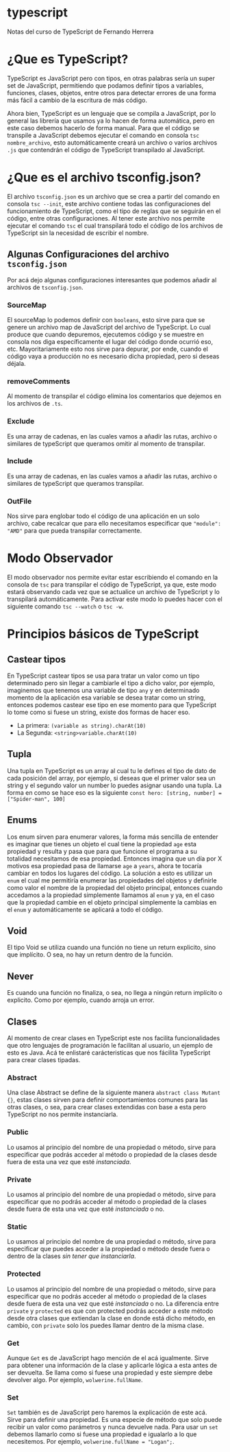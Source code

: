 # typescript

Notas del curso de TypeScript de Fernando Herrera

# ¿Que es TypeScript?

TypeScript es JavaScript pero con tipos, en otras palabras sería un super set de JavaScript, permitiendo que podamos definir tipos a variables, funciones, clases, objetos, entre otros para detectar errores de una forma más fácil a cambio de la escritura de más código.

Ahora bien, TypeScript es un lenguaje que se compila a JavaScript, por lo general las librería que usamos ya lo hacen de forma automática, pero en este caso debemos hacerlo de forma manual.
Para que el código se transpile a JavaScript debemos ejecutar el comando en consola `tsc nombre_archivo`, esto automáticamente creará un archivo o varios archivos `.js` que contendrán el código de TypeScript transpilado al JavaScript.

# ¿Que es el archivo tsconfig.json?

El archivo `tsconfig.json` es un archivo que se crea a partir del comando en consola `tsc --init`, este archivo contiene todas las configuraciones del funcionamiento de TypeScript, como el tipo de reglas que se seguirán en el código, entre otras configuraciones.
Al tener este archivo nos permite ejecutar el comando `tsc` el cual transpilará todo el código de los archivos de TypeScript sin la necesidad de escribir el nombre.

## Algunas Configuraciones del archivo `tsconfig.json`

Por acá dejo algunas configuraciones interesantes que podemos añadir al archivos de `tsconfig.json`.

### SourceMap

El sourceMap lo podemos definir con `booleans`, esto sirve para que se genere un archivo map de JavaScript del archivo de TypeScript. Lo cual produce que cuando depuremos, ejecutemos código y se muestre en consola nos diga específicamente el lugar del código donde ocurrió eso, etc. Mayoritariamente esto nos sirve para depurar, por ende, cuando el código vaya a producción no es necesario dicha propiedad, pero si deseas déjala.

### removeComments

Al momento de transpilar el código elimina los comentarios que dejemos en los archivos de `.ts`.

### Exclude

Es una array de cadenas, en las cuales vamos a añadir las rutas, archivo o similares de typeScript que queramos omitir al momento de transpilar.

### Include

Es una array de cadenas, en las cuales vamos a añadir las rutas, archivo o similares de typeScript que queramos transpilar.

### OutFile

Nos sirve para englobar todo el código de una aplicación en un solo archivo, cabe recalcar que para ello necesitamos especificar que `"module": "AMD"` para que pueda transpilar correctamente.

# Modo Observador

El modo observador nos permite evitar estar escribiendo el comando en la consola de `tsc` para transpilar el código de TypeScript, ya que, este modo estará observando cada vez que se actualice un archivo de TypeScript y lo transpilará automáticamente. Para activar este modo lo puedes hacer con el siguiente comando `tsc --watch` o `tsc -w`.

# Principios básicos de TypeScript

## Castear tipos

En TypeScript castear tipos se usa para tratar un valor como un tipo determinado pero sin llegar a cambiarle el tipo a dicho valor, por ejemplo, imaginemos que tenemos una variable de tipo `any` y en determinado momento de la aplicación esa variable se desea tratar como un string, entonces podemos castear ese tipo en ese momento para que TypeScript lo tome como si fuese un string, existe dos formas de hacer eso.

-   La primera: `(variable as string).charAt(10)`
-   La Segunda: `<string>variable.charAt(10)`

## Tupla

Una tupla en TypeScript es un array al cual tu le defines el tipo de dato de cada posición del array, por ejemplo, si deseas que el primer valor sea un string y el segundo valor un number lo puedes asignar usando una tupla. La forma en como se hace eso es la siguiente `const hero: [string, number] = ["Spider-man", 100]`

## Enums

Los enum sirven para enumerar valores, la forma más sencilla de entender es imaginar que tienes un objeto el cual tiene la propiedad `age` esta propiedad y resulta y pasa que para que funcione el programa a su totalidad necesitamos de esa propiedad. Entonces imagina que un día por X motivos esa propiedad pasa de llamarse `age` a `years`, ahora te tocaría cambiar en todos los lugares del código. La solución a esto es utilizar un `enum` el cual me permitiría enumerar las propiedades del objetos y definirle como valor el nombre de la propiedad del objeto principal, entonces cuando accedamos a la propiedad simplemente llamamos al `enum` y ya, en el caso que la propiedad cambie en el objeto principal simplemente la cambias en el `enum` y automáticamente se aplicará a todo el código.

## Void

El tipo Void se utiliza cuando una función no tiene un return explicito, sino que implícito. O sea, no hay un return dentro de la función.

## Never

Es cuando una función no finaliza, o sea, no llega a ningún return implícito o explicito. Como por ejemplo, cuando arroja un error.

## Clases

Al momento de crear clases en TypeScript este nos facilita funcionalidades que otro lenguajes de programación le facilitan al usuario, un ejemplo de esto es Java. Acá te enlistaré carácteristicas que nos fácilita TypeScript para crear clases tipadas.

### Abstract

Una clase Abstract se define de la siguiente manera `abstract class Mutant {}`, estas clases sirven para definir comportamientos comunes para las otras clases, o sea, para crear clases extendidas con base a esta pero TypeScript no nos permite instanciarla.

### Public

Lo usamos al principio del nombre de una propiedad o método, sirve para especificar que podrás acceder al método o propiedad de la clases desde fuera de esta una vez que esté _instanciada_.

### Private

Lo usamos al principio del nombre de una propiedad o método, sirve para especificar que no podrás acceder al método o propiedad de la clases desde fuera de esta una vez que esté _instanciada_ o no.

### Static

Lo usamos al principio del nombre de una propiedad o método, sirve para especificar que puedes acceder a la propiedad o método desde fuera o dentro de la clases _sin tener que instanciarla_.

### Protected

Lo usamos al principio del nombre de una propiedad o método, sirve para especificar que no podrás acceder al método o propiedad de la clases desde fuera de esta una vez que esté _instanciada_ o no. La diferencia entre `private` y `protected` es que con protected podrás acceder a este método desde otra clases que extiendan la clase en donde está dicho método, en cambio, con `private` solo los puedes llamar dentro de la misma clase.

### Get
Aunque `Get` es de JavaScript hago mención de el acá igualmente. Sirve para obtener una información de la clase y aplicarle lógica a esta antes de ser devuelta. Se llama como si fuese una propiedad y este siempre debe devolver algo. Por ejemplo, `wolwerine.fullName`.

### Set
`Set` también es de JavaScript pero haremos la explicación de este acá. Sirve para definir una propiedad. Es una especie de método que solo puede recibir un valor como parámetros y nunca devuelve nada. Para usar un `set` debemos llamarlo como si fuese una propiedad e igualarlo a lo que necesitemos. Por ejemplo, `wolwerine.fullName = "Logan";`.